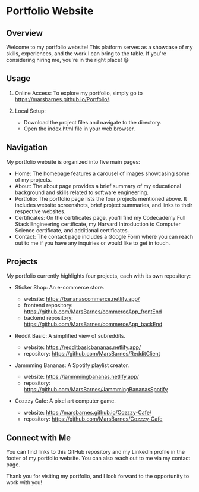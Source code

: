 # Portfolio Website

## Overview
Welcome to my portfolio website! This platform serves as a showcase of my skills, experiences, and the work I can bring to the table. If you're considering hiring me, you're in the right place! 😄

## Usage
1. Online Access: To explore my portfolio, simply go to https://marsbarnes.github.io/Portfolio/.

2. Local Setup: 
    - Download the project files and navigate to the directory.
    - Open the index.html file in your web browser.

## Navigation
My portfolio website is organized into five main pages:
- Home: The homepage features a carousel of images showcasing some of my projects.
- About: The about page provides a brief summary of my educational background and skills related to software engineering.
- Portfolio: The portfolio page lists the four projects mentioned above. It includes website screenshots, brief project summaries, and links to their respective websites.
- Certificates: On the certificates page, you'll find my Codecademy Full Stack Engineering certificate, my Harvard Introduction to Computer Science certificate, and additional certificates.
- Contact: The contact page includes a Google Form where you can reach out to me if you have any inquiries or would like to get in touch.

## Projects
My portfolio currently highlights four projects, each with its own repository:

- Sticker Shop: An e-commerce store.
    - website: https://bananascommerce.netlify.app/ 
    - frontend repository: https://github.com/MarsBarnes/commerceApp_frontEnd
    - backend repository: https://github.com/MarsBarnes/commerceApp_backEnd 

- Reddit Basic: A simplified view of subreddits.
    - website: https://redditbasicbananas.netlify.app/
    - repository: https://github.com/MarsBarnes/RedditClient

- Jammming Bananas: A Spotify playlist creator.
    - website: https://jammmingbananas.netlify.app/
    - repository: https://github.com/MarsBarnes/JammmingBananasSpotify

- Cozzzy Cafe: A pixel art computer game.
    - website: https://marsbarnes.github.io/Cozzzy-Cafe/
    - repository: https://github.com/MarsBarnes/Cozzzy-Cafe

## Connect with Me
You can find links to this GitHub repository and my LinkedIn profile in the footer of my portfolio website. You can also reach out to me via my contact page.

Thank you for visiting my portfolio, and I look forward to the opportunity to work with you!